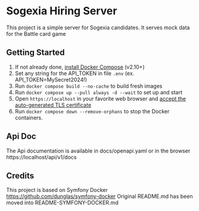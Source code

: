 # Sogexia Hiring Server

This project is a simple server for Sogexia candidates. It serves mock data for the Battle card game

## Getting Started

1. If not already done, [install Docker Compose](https://docs.docker.com/compose/install/) (v2.10+)
2. Set any string for the API_TOKEN in file `.env` (ex. API_TOKEN=MySecret2024!)
3. Run `docker compose build --no-cache` to build fresh images
4. Run `docker compose up --pull always -d --wait` to set up and start
5. Open `https://localhost` in your favorite web browser and [accept the auto-generated TLS certificate](https://stackoverflow.com/a/15076602/1352334)
6. Run `docker compose down --remove-orphans` to stop the Docker containers.

## Api Doc

The Api documentation is available in docs/openapi.yaml or in the browser https://localhost/api/v1/docs

## Credits

This project is based on Symfony Docker https://github.com/dunglas/symfony-docker
Original README.md has been moved into README-SYMFONY-DOCKER.md

